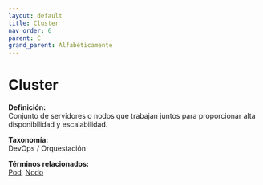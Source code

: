 ```yaml
---
layout: default
title: Cluster
nav_order: 6
parent: C
grand_parent: Alfabéticamente
---
```


# Cluster

**Definición:**  
Conjunto de servidores o nodos que trabajan juntos para proporcionar alta disponibilidad y escalabilidad.

**Taxonomía:**  
DevOps / Orquestación

**Términos relacionados:**  
[Pod](https://maleniski.github.io/diccionario-angl-tec-mx/docs/alfabeticamente/P/pod.html), [Nodo](https://maleniski.github.io/diccionario-angl-tec-mx/docs/alfabeticamente/N/nodo.html)

